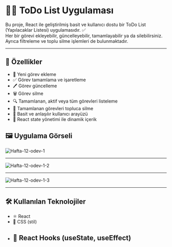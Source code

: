 # 📝🦋 ToDo List Uygulaması

Bu proje, React ile geliştirilmiş basit ve kullanıcı dostu bir ToDo List (Yapılacaklar Listesi) uygulamasıdır. ✅  
Her bir görevi ekleyebilir, güncelleyebilir, tamamlayabilir ya da silebilirsiniz. Ayrıca filtreleme ve toplu silme işlemleri de bulunmaktadır.

---

## 🚀 Özellikler

- 📌 Yeni görev ekleme
- ✅ Görev tamamlama ve işaretleme
- 🖊️ Görev güncelleme
- 🗑️ Görev silme
- 🔍 Tamamlanan, aktif veya tüm görevleri listeleme
- 🧹 Tamamlanan görevleri topluca silme
- 🎨 Basit ve anlaşılır kullanıcı arayüzü
- 🧠 React state yönetimi ile dinamik içerik

## 🖼️ Uygulama Görseli
![Hafta-12-odev-1](https://github.com/user-attachments/assets/c9f53a0a-09c1-48a5-a278-00ee5ebd7d31)

---

![Hafta-12-odev-1-2](https://github.com/user-attachments/assets/b965b6e2-86cc-4121-a0a7-5b13f3030fe9)

---


![Hafta-12-odev-1-3](https://github.com/user-attachments/assets/0cbea317-81f6-4721-9c34-8e8b35d6ee5c)


---

## 🛠️ Kullanılan Teknolojiler

- ⚛️ React
- 💅 CSS (stil)
- 🧩 React Hooks (useState, useEffect)
  ---


